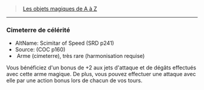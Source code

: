 ﻿---
!MagicItem
Type: Arme (cimeterre)
Rarity: très rare
Attunement: harmonisation requise
Id: magicitems_az_hd.md#cimeterre-de-célérité
ParentLink: magicitems_az_hd.md#les-objets-magiques-de-a-à-z
Name: Cimeterre de célérité
ParentName: Les objets magiques de A à Z
NameLevel: 3
AltName: Scimitar of Speed (SRD p241)
Source: (COC p160)
Attributes:
  Name: Cimeterre de célérité
  Markdown: >+
    ### <!--Name-->Cimeterre de célérité<!--/Name-->


    - AltName: <!--AltName-->Scimitar of Speed (SRD p241)<!--/AltName-->

    - Source: <!--Source-->(COC p160)<!--/Source-->

    -  <!--Type-->Arme (cimeterre)<!--/Type-->, <!--Rarity-->très rare<!--/Rarity--> (<!--Attunement-->harmonisation requise<!--/Attunement-->)


    Vous bénéficiez d'un bonus de +2 aux jets d'attaque et de dégâts effectués avec cette arme magique. De plus, vous pouvez effectuer une attaque avec elle par une action bonus lors de chacun de vos tours.

  AltName: Scimitar of Speed (SRD p241)
  Source: (COC p160)
  Type: Arme (cimeterre)
  Rarity: très rare
  Attunement: harmonisation requise
AttributesDictionary: >+
  Name: Cimeterre de célérité

  Markdown: >+

    ### <!--Name-->Cimeterre de célérité<!--/Name-->





    - AltName: <!--AltName-->Scimitar of Speed (SRD p241)<!--/AltName-->



    - Source: <!--Source-->(COC p160)<!--/Source-->



    -  <!--Type-->Arme (cimeterre)<!--/Type-->, <!--Rarity-->très rare<!--/Rarity--> (<!--Attunement-->harmonisation requise<!--/Attunement-->)





    Vous bénéficiez d'un bonus de +2 aux jets d'attaque et de dégâts effectués avec cette arme magique. De plus, vous pouvez effectuer une attaque avec elle par une action bonus lors de chacun de vos tours.



  AltName: Scimitar of Speed (SRD p241)

  Source: (COC p160)

  Type: Arme (cimeterre)

  Rarity: très rare

  Attunement: harmonisation requise

---
> [Les objets magiques de A à Z](hd_magicitems_az_les_objets_magiques_de_a_a_z.md)

---

### Cimeterre de célérité

- AltName: Scimitar of Speed (SRD p241)
- Source: (COC p160)
-  Arme (cimeterre), très rare (harmonisation requise)

Vous bénéficiez d'un bonus de +2 aux jets d'attaque et de dégâts effectués avec cette arme magique. De plus, vous pouvez effectuer une attaque avec elle par une action bonus lors de chacun de vos tours.

